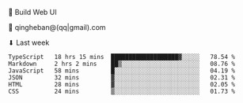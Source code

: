 🧙 Build Web UI

📧 qingheban@(qq|gmail).com

⬇ Last week

<!--START_SECTION:waka-->

```text
TypeScript   18 hrs 15 mins  ███████████████████▓░░░░░   78.54 %
Markdown     2 hrs 2 mins    ██▒░░░░░░░░░░░░░░░░░░░░░░   08.76 %
JavaScript   58 mins         █░░░░░░░░░░░░░░░░░░░░░░░░   04.19 %
JSON         32 mins         ▓░░░░░░░░░░░░░░░░░░░░░░░░   02.31 %
HTML         28 mins         ▓░░░░░░░░░░░░░░░░░░░░░░░░   02.05 %
CSS          24 mins         ▒░░░░░░░░░░░░░░░░░░░░░░░░   01.73 %
```

<!--END_SECTION:waka-->

<!--
**banqinghe/banqinghe** is a ✨ _special_ ✨ repository because its `README.md` (this file) appears on your GitHub profile.

Here are some ideas to get you started:

- 🔭 I’m currently working on ...
- 🌱 I’m currently learning ...
- 👯 I’m looking to collaborate on ...
- 🤔 I’m looking for help with ...
- 💬 Ask me about ...
- 📫 How to reach me: ...
- 😄 Pronouns: ...
- ⚡ Fun fact: ...
-->
